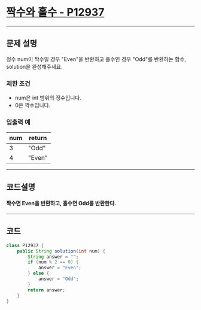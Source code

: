 # [짝수와 홀수 - P12937](https://school.programmers.co.kr/learn/courses/30/lessons/12937)

----

## 문제 설명

정수 num이 짝수일 경우 "Even"을 반환하고 홀수인 경우 "Odd"를 반환하는 함수, solution을 완성해주세요.

### 제한 조건

- num은 int 범위의 정수입니다.
- 0은 짝수입니다.

### 입출력 예

| num | return |
|-----|--------|
| 3   | "Odd"  |
| 4   | "Even" |

----

## 코드설명

#### 짝수면 Even을 반환하고, 홀수면 Odd를 반환한다.

----

## 코드

```` java
class P12937 {
    public String solution(int num) {
        String answer = "";
        if (num % 2 == 0) {
            answer = "Even";
        } else {
            answer = "Odd";
        }
        return answer;
    }
}
````